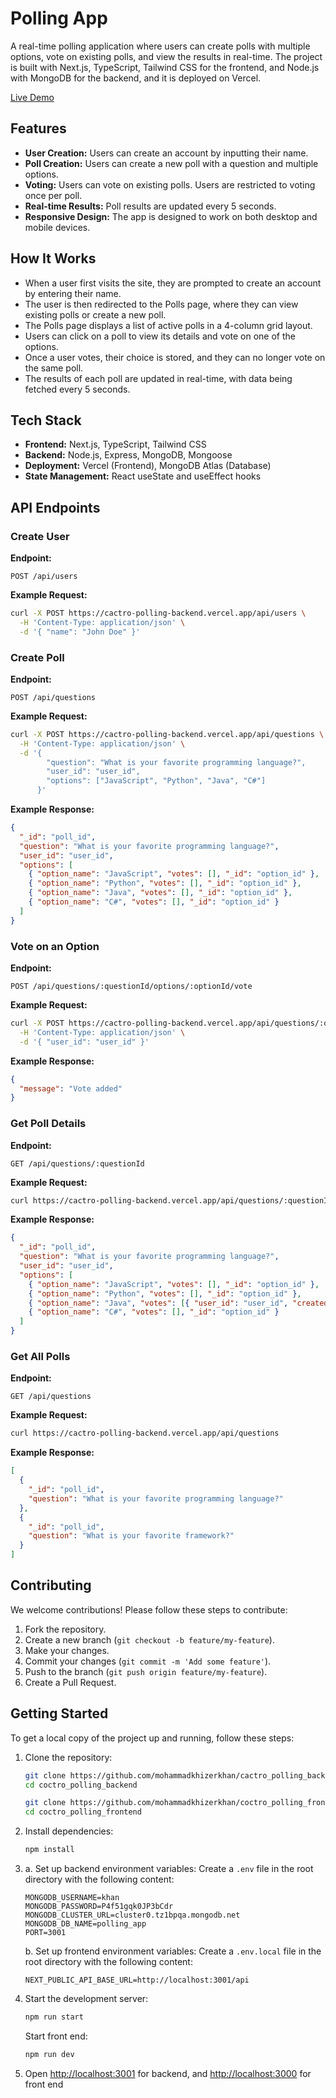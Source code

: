 # Polling App

A real-time polling application where users can create polls with multiple options, vote on existing polls, and view the results in real-time. The project is built with Next.js, TypeScript, Tailwind CSS for the frontend, and Node.js with MongoDB for the backend, and it is deployed on Vercel.

[Live Demo](https://coctro-polling-frontend.vercel.app/)

## Features

- **User Creation:** Users can create an account by inputting their name.
- **Poll Creation:** Users can create a new poll with a question and multiple options.
- **Voting:** Users can vote on existing polls. Users are restricted to voting once per poll.
- **Real-time Results:** Poll results are updated every 5 seconds.
- **Responsive Design:** The app is designed to work on both desktop and mobile devices.

## How It Works

- When a user first visits the site, they are prompted to create an account by entering their name.
- The user is then redirected to the Polls page, where they can view existing polls or create a new poll.
- The Polls page displays a list of active polls in a 4-column grid layout.
- Users can click on a poll to view its details and vote on one of the options.
- Once a user votes, their choice is stored, and they can no longer vote on the same poll.
- The results of each poll are updated in real-time, with data being fetched every 5 seconds.

## Tech Stack

- **Frontend:** Next.js, TypeScript, Tailwind CSS
- **Backend:** Node.js, Express, MongoDB, Mongoose
- **Deployment:** Vercel (Frontend), MongoDB Atlas (Database)
- **State Management:** React useState and useEffect hooks

## API Endpoints

### Create User

**Endpoint:**
```
POST /api/users
```

**Example Request:**
```bash
curl -X POST https://cactro-polling-backend.vercel.app/api/users \
  -H 'Content-Type: application/json' \
  -d '{ "name": "John Doe" }'
```

### Create Poll

**Endpoint:**
```
POST /api/questions
```

**Example Request:**
```bash
curl -X POST https://cactro-polling-backend.vercel.app/api/questions \
  -H 'Content-Type: application/json' \
  -d '{
        "question": "What is your favorite programming language?",
        "user_id": "user_id",
        "options": ["JavaScript", "Python", "Java", "C#"]
      }'
```

**Example Response:**
```json
{
  "_id": "poll_id",
  "question": "What is your favorite programming language?",
  "user_id": "user_id",
  "options": [
    { "option_name": "JavaScript", "votes": [], "_id": "option_id" },
    { "option_name": "Python", "votes": [], "_id": "option_id" },
    { "option_name": "Java", "votes": [], "_id": "option_id" },
    { "option_name": "C#", "votes": [], "_id": "option_id" }
  ]
}
```

### Vote on an Option

**Endpoint:**
```
POST /api/questions/:questionId/options/:optionId/vote
```

**Example Request:**
```bash
curl -X POST https://cactro-polling-backend.vercel.app/api/questions/:questionId/options/:optionId/vote \
  -H 'Content-Type: application/json' \
  -d '{ "user_id": "user_id" }'
```

**Example Response:**
```json
{
  "message": "Vote added"
}
```

### Get Poll Details

**Endpoint:**
```
GET /api/questions/:questionId
```

**Example Request:**
```bash
curl https://cactro-polling-backend.vercel.app/api/questions/:questionId
```

**Example Response:**
```json
{
  "_id": "poll_id",
  "question": "What is your favorite programming language?",
  "user_id": "user_id",
  "options": [
    { "option_name": "JavaScript", "votes": [], "_id": "option_id" },
    { "option_name": "Python", "votes": [], "_id": "option_id" },
    { "option_name": "Java", "votes": [{ "user_id": "user_id", "created_at": "timestamp" }], "_id": "option_id" },
    { "option_name": "C#", "votes": [], "_id": "option_id" }
  ]
}
```

### Get All Polls

**Endpoint:**
```
GET /api/questions
```

**Example Request:**
```bash
curl https://cactro-polling-backend.vercel.app/api/questions
```

**Example Response:**
```json
[
  {
    "_id": "poll_id",
    "question": "What is your favorite programming language?"
  },
  {
    "_id": "poll_id",
    "question": "What is your favorite framework?"
  }
]
```

## Contributing

We welcome contributions! Please follow these steps to contribute:

1. Fork the repository.
2. Create a new branch (`git checkout -b feature/my-feature`).
3. Make your changes.
4. Commit your changes (`git commit -m 'Add some feature'`).
5. Push to the branch (`git push origin feature/my-feature`).
6. Create a Pull Request.

## Getting Started

To get a local copy of the project up and running, follow these steps:

1. Clone the repository:
    ```bash
    git clone https://github.com/mohammadkhizerkhan/cactro_polling_backend.git
    cd coctro_polling_backend
    ```
    ```bash
    git clone https://github.com/mohammadkhizerkhan/coctro_polling_frontend.git
    cd coctro_polling_frontend
    ```

2. Install dependencies:
    ```bash
    npm install
    ```

3. a. Set up backend environment variables:
    Create a `.env` file in the root directory with the following content:
    ```env
    MONGODB_USERNAME=khan
    MONGODB_PASSWORD=P4f51gqk0JP3bCdr
    MONGODB_CLUSTER_URL=cluster0.tz1bpqa.mongodb.net
    MONGODB_DB_NAME=polling_app
    PORT=3001
    ```
    b. Set up frontend environment variables:
    Create a `.env.local` file in the root directory with the following content:
    ```env
    NEXT_PUBLIC_API_BASE_URL=http://localhost:3001/api
    ```

4. Start the development server:
    ```bash
    npm run start
    ```
    Start front end:
    ```bash
    npm run dev
    ```

5. Open [http://localhost:3001](http://localhost:3001) for backend, and [http://localhost:3000](http://localhost:3000) for front end